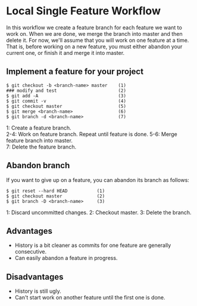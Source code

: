 Local Single Feature Workflow
=============================

In this workflow we create a feature branch for each feature we want to work
on. When we are done, we merge the branch into master and then delete it.
For now, we'll assume that you will work on one feature at a time. That is,
before working on a new feature, you must either abandon your current one, or
finish it and merge it into master.


Implement a feature for your project
------------------------------------

    $ git checkout -b <branch-name> master    (1)
    ### modify and test                       (2)
    $ git add -A                              (3)
    $ git commit -v                           (4)
    $ git checkout master                     (5)
    $ git merge <branch-name>                 (6)
    $ git branch -d <branch-name>             (7)

1: Create a feature branch.  
2-4: Work on feature branch. Repeat until feature is done.
5-6: Merge feature branch into master.  
7: Delete the feature branch.


Abandon branch
--------------

If you want to give up on a feature, you can abandon its branch as follows:

    $ git reset --hard HEAD           (1)
    $ git checkout master             (2)
    $ git branch -D <branch-name>     (3)

1: Discard uncommitted changes.
2: Checkout master.
3: Delete the branch.


Advantages
----------

- History is a bit cleaner as commits for one feature are generally consecutive.
- Can easily abandon a feature in progress.


Disadvantages
-------------

- History is still ugly.
- Can't start work on another feature until the first one is done.
